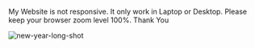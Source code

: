 My Website is not responsive. 
It only work in Laptop or Desktop.
Please keep your browser zoom level 100%.
Thank You


![new-year-long-shot](https://github.com/meheraz1100/first-assignment-new-year/assets/124299889/be73bc9c-7b5d-49c0-8d44-cb33496160ca)
